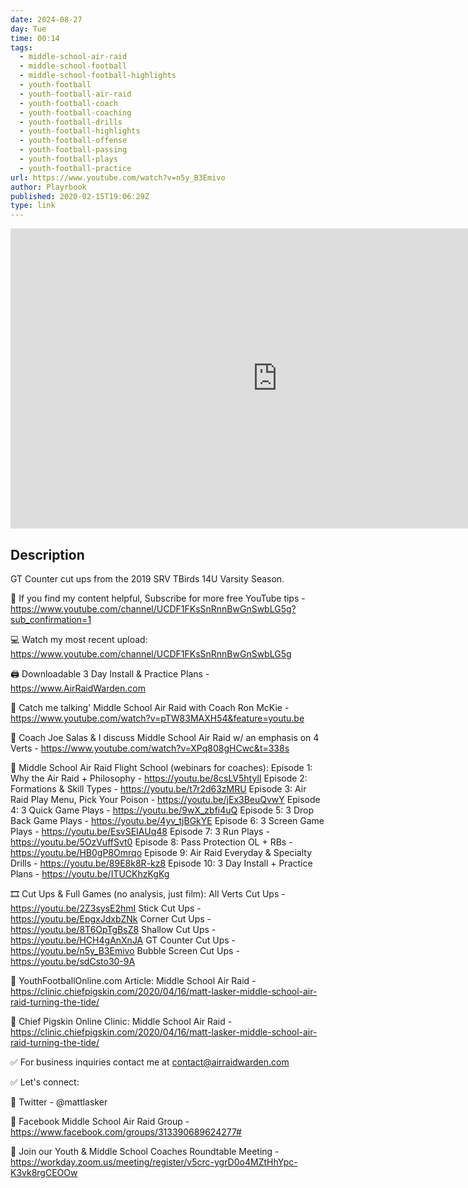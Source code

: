 ```yaml
---
date: 2024-08-27
day: Tue
time: 00:14
tags:
  - middle-school-air-raid
  - middle-school-football
  - middle-school-football-highlights
  - youth-football
  - youth-football-air-raid
  - youth-football-coach
  - youth-football-coaching
  - youth-football-drills
  - youth-football-highlights
  - youth-football-offense
  - youth-football-passing
  - youth-football-plays
  - youth-football-practice
url: https://www.youtube.com/watch?v=n5y_B3Emivo
author: Playrbook
published: 2020-02-15T19:06:29Z
type: link
---
```


<iframe width="854" height="480" src="https://www.youtube.com/embed/n5y_B3Emivo" frameborder="0" allowfullscreen></iframe>

## Description
GT Counter cut ups from the 2019 SRV TBirds 14U Varsity Season.

🔔 If you find my content helpful, Subscribe for more free YouTube tips - https://www.youtube.com/channel/UCDF1FKsSnRnnBwGnSwbLG5g?sub_confirmation=1

💻 Watch my most recent upload: https://www.youtube.com/channel/UCDF1FKsSnRnnBwGnSwbLG5g

🖨 Downloadable 3 Day Install & Practice Plans - https://www.AirRaidWarden.com

🏈 Catch me talking' Middle School Air Raid with Coach Ron McKie - https://www.youtube.com/watch?v=pTW83MAXH54&feature=youtu.be

🏈 Coach Joe Salas & I discuss Middle School Air Raid w/ an emphasis on 4 Verts - https://www.youtube.com/watch?v=XPq808gHCwc&t=338s

🚀 Middle School Air Raid Flight School (webinars for coaches):
Episode 1: Why the Air Raid + Philosophy - https://youtu.be/8csLV5htylI
Episode 2: Formations & Skill Types - https://youtu.be/t7r2d63zMRU
Episode 3: Air Raid Play Menu, Pick Your Poison - https://youtu.be/jEx3BeuQvwY
Episode 4: 3 Quick Game Plays - https://youtu.be/9wX_zbfi4uQ
Episode 5: 3 Drop Back Game Plays - https://youtu.be/4yv_tjBGkYE
Episode 6: 3 Screen Game Plays - https://youtu.be/EsvSEIAUq48
Episode 7: 3 Run Plays - https://youtu.be/5OzVuffSvt0
Episode 8: Pass Protection OL + RBs - https://youtu.be/HB0gP8Omrqo
Episode 9: Air Raid Everyday & Specialty Drills - https://youtu.be/89E8k8R-kz8
Episode 10: 3 Day Install + Practice Plans - https://youtu.be/ITUCKhzKgKg

🎞 Cut Ups & Full Games (no analysis, just film):
All Verts Cut Ups - https://youtu.be/2Z3sysE2hmI
Stick Cut Ups - https://youtu.be/EpgxJdxbZNk
Corner Cut Ups - https://youtu.be/8T6OpTgBsZ8
Shallow Cut Ups - https://youtu.be/HCH4gAnXnJA
GT Counter Cut Ups - https://youtu.be/n5y_B3Emivo
Bubble Screen Cut Ups - https://youtu.be/sdCsto30-9A

🏈 YouthFootballOnline.com Article: Middle School Air Raid - https://clinic.chiefpigskin.com/2020/04/16/matt-lasker-middle-school-air-raid-turning-the-tide/

🐷 Chief Pigskin Online Clinic: Middle School Air Raid - https://clinic.chiefpigskin.com/2020/04/16/matt-lasker-middle-school-air-raid-turning-the-tide/

✅ For business inquiries contact me at contact@airraidwarden.com

✅ Let's connect:

📱 Twitter - @mattlasker

📱 Facebook Middle School Air Raid Group - https://www.facebook.com/groups/313390689624277#

📆 Join our Youth & Middle School Coaches Roundtable Meeting - https://workday.zoom.us/meeting/register/v5crc-ygrD0o4MZtHhYpc-K3vk8rgCEOOw